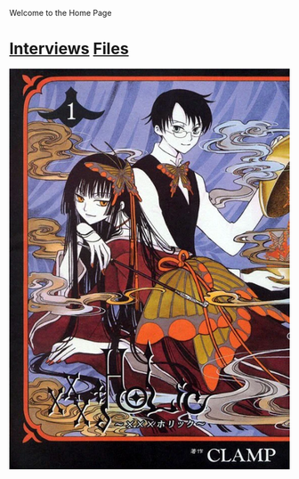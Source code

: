 Welcome to the Home Page
# [Interviews](tabs/interviews) [Files](tabs/files)



![ALT TEXT](Holic_Volume_1.webp)
